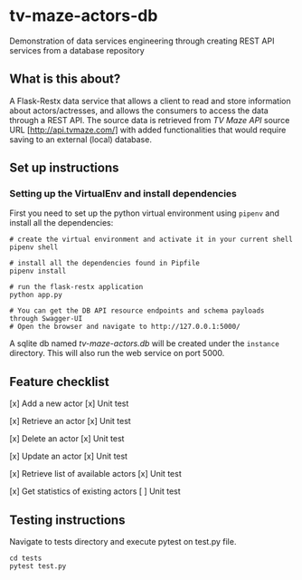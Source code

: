 # tv-maze-actors-db
Demonstration of data services engineering through creating REST API services from a database repository

## What is this about?
A Flask-Restx data service that allows a client to read and store information about actors/actresses, and allows the consumers to access the data through a REST API. The source data is retrieved from *TV Maze API* source URL [http://api.tvmaze.com/] with added functionalities that would require saving to an external (local) database.

## Set up instructions
### Setting up the VirtualEnv and install dependencies
First you need to set up the python virtual environment using `pipenv` and install all the dependencies:
```
# create the virtual environment and activate it in your current shell
pipenv shell

# install all the dependencies found in Pipfile
pipenv install

# run the flask-restx application
python app.py

# You can get the DB API resource endpoints and schema payloads through Swagger-UI
# Open the browser and navigate to http://127.0.0.1:5000/
```
A sqlite db named *tv-maze-actors.db* will be created under the `instance` directory. This will also run the web service on port 5000.

## Feature checklist
[x] Add a new actor [x] Unit test

[x] Retrieve an actor [x] Unit test

[x] Delete an actor [x] Unit test

[x] Update an actor [x] Unit test

[x] Retrieve list of available actors [x] Unit test

[x] Get statistics of existing actors [ ] Unit test


## Testing instructions
Navigate to tests directory and execute pytest on test.py file.
```
cd tests
pytest test.py  
```

